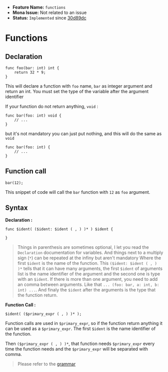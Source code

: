 - **Feature Name:** `functions` 
- **Mona Issue:** Not related to an issue 
- **Status:** `Implemented` since [30d89dc](https://github.com/Larsouille25/mona/commit/30d89dc09819236ed75ebd45ae2cab9cd98d41dd)


# Functions

## Declaration

```
func foo(bar: int) int {
    return 32 * 9;
}
```
This will declare a function with `foo` name, `bar` as integer argument and return an int. You must set the type of the variable after the argument identifier

If your function do not return anything, `void` : 
```
func bar(foo: int) void {
    // ...
}
```
but it's not mandatory you can just put nothing, and this will do the same as `void`
```
func bar(foo: int) {
    // ...
}
```

## Function call

```
bar(12);
```
This snippet of code will call the `bar` function with `12` as `foo` argument.

## Syntax
**Declaration :**
```
func $ident( ($ident: $ident ( , ) )* ) $ident {

}
```
> Things in parenthesis are sometimes optional, I let you read the `Declaration` documentation for variables. And things next to a multiply sign (`*`) can be repeated at the infiny but aren't mandatory
Where the first `$ident` is the name of the function.
This `($ident: $ident ( , ) )*` tells that it can have many arguments, the first `$ident` of arguments list is the name identifier of the argument and the second one is type with an `$ident`. 
If there is more than one argument, you need to add an comma between arguments. Like that `... (foo: bar, a: int, b: int) ...`.
And finaly the `$ident` after the arguments is the type that the function return.

**Function Call :**
```
$ident( ($primary_expr ( , ) )* );
```
Function calls are used in `$primary_expr`, so if the function return anything it can be used as a `$primary_expr`.
The first `$ident` is the name identifier of the function.

Then `($primary_expr ( , ) )*`, that function needs `$primary_expr` every time the function needs and the `$primary_expr` will be separated with comma.

> Please refer to the [grammar](/docs/lang/001-grammar.md)
